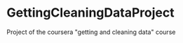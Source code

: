 GettingCleaningDataProject
==========================

Project of the coursera "getting and cleaning data" course
